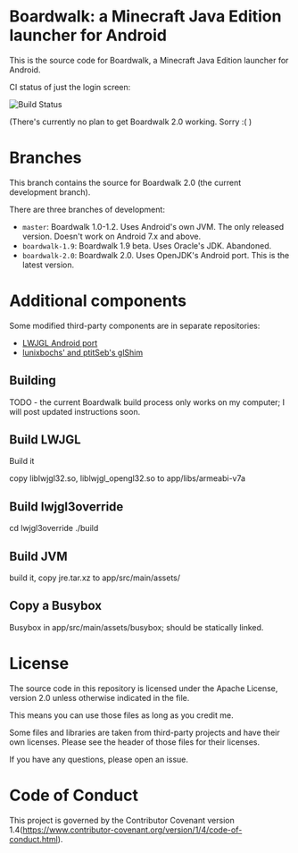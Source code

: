 # Boardwalk: a Minecraft Java Edition launcher for Android

This is the source code for Boardwalk, a Minecraft Java Edition launcher for Android.

CI status of just the login screen:

![Build Status](https://github.com/zhuowei/Boardwalk/workflows/Build%20Boardwalk/badge.svg)

(There's currently no plan to get Boardwalk 2.0 working. Sorry :( )

# Branches

This branch contains the source for Boardwalk 2.0 (the current development branch).

There are three branches of development:

- `master`: Boardwalk 1.0-1.2. Uses Android's own JVM. The only released version. Doesn't work on Android 7.x and above.
- `boardwalk-1.9`: Boardwalk 1.9 beta. Uses Oracle's JDK. Abandoned.
- `boardwalk-2.0`: Boardwalk 2.0. Uses OpenJDK's Android port. This is the latest version.

# Additional components

Some modified third-party components are in separate repositories:

- [LWJGL Android port](https://github.com/BoardwalkApp/boardwalk-lwjgl)
- [lunixbochs' and ptitSeb's glShim](https://github.com/BoardwalkApp/boardwalk-glshim)

## Building

TODO - the current Boardwalk build process only works on my computer; I will post updated instructions soon.

## Build LWJGL

Build it

copy liblwjgl32.so, liblwjgl_opengl32.so to app/libs/armeabi-v7a

## Build lwjgl3override

cd lwjgl3override
./build

## Build JVM

build it, copy jre.tar.xz to app/src/main/assets/

## Copy a Busybox

Busybox in app/src/main/assets/busybox; should be statically linked.

# License

The source code in this repository is licensed under the Apache License, version 2.0 unless otherwise indicated in the file.

This means you can use those files as long as you credit me.

Some files and libraries are taken from third-party projects and have their own licenses. Please see the header of those files for their licenses.

If you have any questions, please open an issue.

# Code of Conduct

This project is governed by the Contributor Covenant version 1.4(https://www.contributor-covenant.org/version/1/4/code-of-conduct.html).
